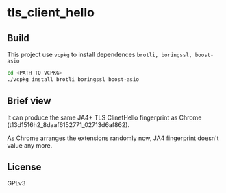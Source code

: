 # tls_client_hello
## Build
This project use `vcpkg` to install dependences `brotli, boringssl, boost-asio`
```bash
cd <PATH TO VCPKG>
./vcpkg install brotli boringssl boost-asio
```
## Brief view
It can produce the same JA4+ TLS ClinetHello fingerprint as Chrome (t13d1516h2_8daaf6152771_02713d6af862).

As Chrome arranges the extensions randomly now, JA4 fingerprint doesn't value any more.

## License
GPLv3
